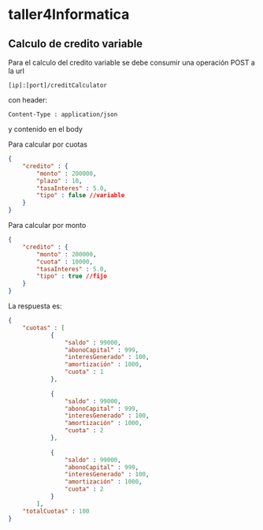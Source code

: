 # taller4Informatica

## Calculo de credito variable

Para el calculo del credito variable se debe consumir una operación POST a la url
~~~
[ip]:[port]/creditCalculator
~~~
con header:
~~~
Content-Type : application/json
~~~
y contenido en el body

Para calcular por cuotas
~~~json
{
	"credito" : {
		"monto" : 200000,
		"plazo" : 10,
		"tasaInteres" : 5.0,
		"tipo" : false //variable 
	}
}
~~~

Para calcular por monto
~~~json
{
	"credito" : {
		"monto" : 200000,
		"cuota" : 10000,
		"tasaInteres" : 5.0,
		"tipo" : true //fijo
	}
}
~~~

La respuesta es:
~~~json
{
	"cuotas" : [
			{
				"saldo" : 99000,
				"abonoCapital" : 999,
				"interesGenerado" : 100,
				"amortización" : 1000,
				"cuota" : 1
			},
			
			{
				"saldo" : 99000,
				"abonoCapital" : 999,
				"interesGenerado" : 100,
				"amortización" : 1000,
				"cuota" : 2
			},
			
			{
				"saldo" : 99000,
				"abonoCapital" : 999,
				"interesGenerado" : 100,
				"amortización" : 1000,
				"cuota" : 2
			}
		],
	"totalCuotas" : 100
}
~~~